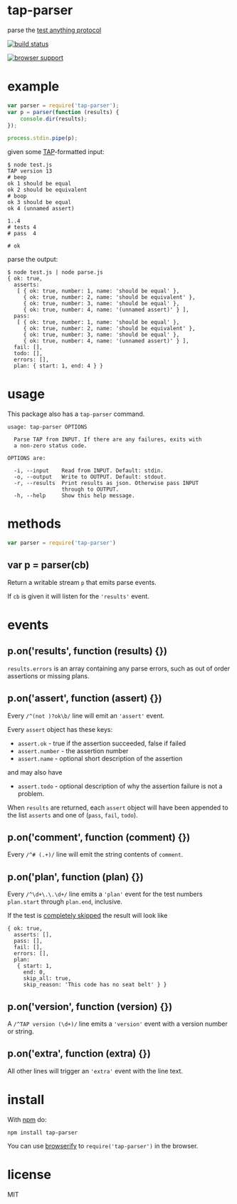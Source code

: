 # tap-parser

parse the [test anything protocol](http://testanything.org/)

[![build status](https://secure.travis-ci.org/substack/tap-parser.png)](http://travis-ci.org/substack/tap-parser)

[![browser support](http://ci.testling.com/substack/tap-parser.png)](http://ci.testling.com/substack/tap-parser)

# example

``` js
var parser = require('tap-parser');
var p = parser(function (results) {
    console.dir(results);
});

process.stdin.pipe(p);
```

given some [TAP](http://testanything.org/)-formatted input:

```
$ node test.js
TAP version 13
# beep
ok 1 should be equal
ok 2 should be equivalent
# boop
ok 3 should be equal
ok 4 (unnamed assert)

1..4
# tests 4
# pass  4

# ok
```

parse the output:

```
$ node test.js | node parse.js
{ ok: true,
  asserts: 
   [ { ok: true, number: 1, name: 'should be equal' },
     { ok: true, number: 2, name: 'should be equivalent' },
     { ok: true, number: 3, name: 'should be equal' },
     { ok: true, number: 4, name: '(unnamed assert)' } ],
  pass: 
   [ { ok: true, number: 1, name: 'should be equal' },
     { ok: true, number: 2, name: 'should be equivalent' },
     { ok: true, number: 3, name: 'should be equal' },
     { ok: true, number: 4, name: '(unnamed assert)' } ],
  fail: [],
  todo: [],
  errors: [],
  plan: { start: 1, end: 4 } }
```

# usage

This package also has a `tap-parser` command.

```
usage: tap-parser OPTIONS

  Parse TAP from INPUT. If there are any failures, exits with
  a non-zero status code.

OPTIONS are:

  -i, --input    Read from INPUT. Default: stdin.
  -o, --output   Write to OUTPUT. Default: stdout.
  -r, --results  Print results as json. Otherwise pass INPUT
                 through to OUTPUT.
  -h, --help     Show this help message.

```

# methods

``` js
var parser = require('tap-parser')
```

## var p = parser(cb)

Return a writable stream `p` that emits parse events.

If `cb` is given it will listen for the `'results'` event.

# events

## p.on('results', function (results) {})

`results.errors` is an array containing any parse errors, such as out of order
assertions or missing plans.

## p.on('assert', function (assert) {})

Every `/^(not )?ok\b/` line will emit an `'assert'` event.

Every `assert` object has these keys:

* `assert.ok` - true if the assertion succeeded, false if failed
* `assert.number` - the assertion number
* `assert.name` - optional short description of the assertion

and may also have

* `assert.todo` - optional description of why the assertion failure is
  not a problem.

When `results` are returned, each `assert` object will have been
appended to the list `asserts` and one of (`pass`, `fail`, `todo`).

## p.on('comment', function (comment) {})

Every `/^# (.+)/` line will emit the string contents of `comment`.

## p.on('plan', function (plan) {})

Every `/^\d+\.\.\d+/` line emits a `'plan'` event for the test numbers
`plan.start` through `plan.end`, inclusive.

If the test is [completely skipped](http://podwiki.hexten.net/TAP/TAP.html?page=TAP#Skippingeverything) the result will look like

```
{ ok: true,
  asserts: [],
  pass: [],
  fail: [],
  errors: [],
  plan: 
   { start: 1,
     end: 0,
     skip_all: true,
     skip_reason: 'This code has no seat belt' } }
```

## p.on('version', function (version) {})

A `/^TAP version (\d+)/` line emits a `'version'` event with a version number or
string.

## p.on('extra', function (extra) {})

All other lines will trigger an `'extra'` event with the line text.

# install

With [npm](https://npmjs.org) do:

```
npm install tap-parser
```

You can use [browserify](http://browserify.org) to `require('tap-parser')` in
the browser.

# license

MIT
